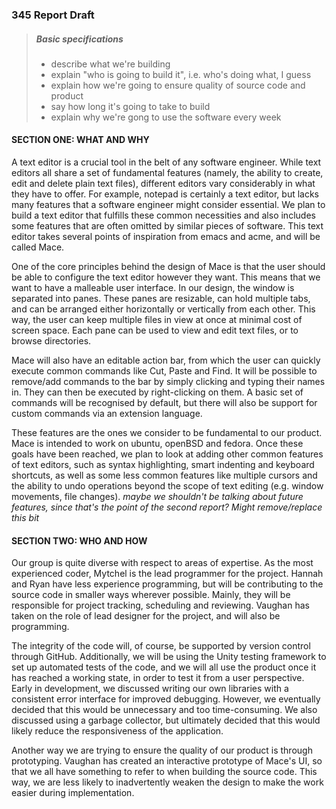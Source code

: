 ### 345 Report Draft

> ##### Basic specifications
> * describe what we're building
> * explain "who is going to build it", i.e. who's doing what, I guess
> * explain how we're going to ensure quality of source code and product
> * say how long it's going to take to build
> * explain why we're gong to use the software every week

#### SECTION ONE: WHAT AND WHY

A text editor is a crucial tool in the belt of any software engineer. While text editors all share a set of fundamental features (namely, the ability to create, edit and delete plain text files), different editors vary considerably in what they have to offer. For example, notepad is certainly a text editor, but lacks many features that a software engineer might consider essential. We plan to build a text editor that fulfills these common necessities and also includes some features that are often omitted by similar pieces of software. This text editor takes several points of inspiration from emacs and acme, and will be called Mace.

One of the core principles behind the design of Mace is that the user should be able to configure the text editor however they want. This means that we want to have a malleable user interface. In our design, the window is separated into panes. These panes are resizable, can hold multiple tabs, and can be arranged either horizontally or vertically from each other. This way, the user can keep multiple files in view at once at minimal cost of screen space. Each pane can be used to view and edit text files, or to browse directories.

Mace will also have an editable action bar, from which the user can quickly execute common commands like Cut, Paste and Find. It will be possible to remove/add commands to the bar by simply clicking and typing their names in. They can then be executed by right-clicking on them. A basic set of commands will be recognised by default, but there will also be support for custom commands via an extension language. 

These features are the ones we consider to be fundamental to our product. Mace is intended to work on ubuntu, openBSD and fedora. 
Once these goals have been reached, we plan to look at adding other common features of text editors, such as syntax highlighting, smart indenting and keyboard shortcuts, as well as some less common features like multiple cursors and the ability to undo operations beyond the scope of text editing (e.g. window movements, file changes). *maybe we shouldn't be talking about future features, since that's the point of the second report? Might remove/replace this bit*

#### SECTION TWO: WHO AND HOW

Our group is quite diverse with respect to areas of expertise. As the most experienced coder, Mytchel is the lead programmer for the project. Hannah and Ryan have less experience programming, but will be contributing to the source code in smaller ways wherever possible. Mainly, they will be responsible for project tracking, scheduling and reviewing. Vaughan has taken on the role of lead designer for the project, and will also be programming.

The integrity of the code will, of course, be supported by version control through GitHub. Additionally, we will be using the Unity testing framework to set up automated tests of the code, and we will all use the product once it has reached a working state, in order to test it from a user perspective. Early in development, we discussed writing our own libraries with a consistent error interface for improved debugging. However, we eventually decided that this would be unnecessary and too time-consuming. We also discussed using a garbage collector, but ultimately decided that this would likely reduce the responsiveness of the application.

Another way we are trying to ensure the quality of our product is through prototyping. Vaughan has created an interactive prototype of Mace's UI, so that we all have something to refer to when building the source code. This way, we are less likely to inadvertently weaken the design to make the work easier during implementation.

